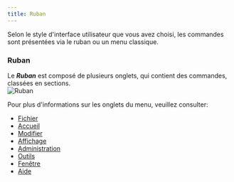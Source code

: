 ```yaml
---
title: Ruban
---
```

Selon le style d'interface utilisateur que vous avez choisi, les commandes sont présentées via le ruban ou un menu classique. 

### Ruban 

Le ***Ruban*** est composé de plusieurs onglets, qui contient des commandes, classées en sections.  
![Ruban](https://webdevolutions.azureedge.net/docs/fr/rdm/mac/clip4408.png) 

Pour plus d'informations sur les onglets du menu, veuillez consulter:  

* [Fichier](/fr/rdm/mac/commands/file/) 
* [Accueil](/fr/rdm/mac/commands/home/) 
* [Modifier](/fr/rdm/mac/commands/edit/) 
* [Affichage](/fr/rdm/mac/commands/view/) 
* [Administration](/fr/rdm/mac/commands/administration/) 
* [Outils](/fr/rdm/mac/commands/tools/) 
* [Fenêtre](/fr/rdm/mac/commands/window/) 
* [Aide](/fr/rdm/mac/commands/help/) 

